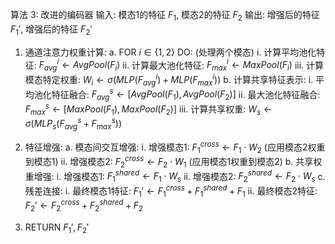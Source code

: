 算法 3: 改进的编码器
输入: 模态1的特征 $F_1$, 模态2的特征 $F_2$
输出: 增强后的特征 $F_1'$, 增强后的特征 $F_2'$

1.  通道注意力权重计算:
    a.  FOR $i \in \{1, 2\}$ DO: (处理两个模态)
        i.   计算平均池化特征: $F_{avg}^i \leftarrow AvgPool(F_i)$
        ii.  计算最大池化特征: $F_{max}^i \leftarrow MaxPool(F_i)$
        iii. 计算模态特定权重: $W_i \leftarrow \sigma(MLP(F_{avg}^i) + MLP(F_{max}^i))$
    b.  计算共享特征表示:
        i.   平均池化特征融合: $F_{avg}^s \leftarrow [AvgPool(F_1), AvgPool(F_2)]$
        ii.  最大池化特征融合: $F_{max}^s \leftarrow [MaxPool(F_1), MaxPool(F_2)]$
        iii. 计算共享权重: $W_s \leftarrow \sigma(MLP_s(F_{avg}^s + F_{max}^s))$

2.  特征增强:
    a.  模态间交互增强:
        i.   增强模态1: $F_1^{cross} \leftarrow F_1 \cdot W_2$ (应用模态2权重到模态1)
        ii.  增强模态2: $F_2^{cross} \leftarrow F_2 \cdot W_1$ (应用模态1权重到模态2) 
    b.  共享权重增强:
        i.   增强模态1: $F_1^{shared} \leftarrow F_1 \cdot W_s$
        ii.  增强模态2: $F_2^{shared} \leftarrow F_2 \cdot W_s$
    c.  残差连接:
        i.   最终模态1特征: $F_1' \leftarrow F_1^{cross} + F_1^{shared} + F_1$
        ii.  最终模态2特征: $F_2' \leftarrow F_2^{cross} + F_2^{shared} + F_2$

3.  RETURN $F_1', F_2'$ 